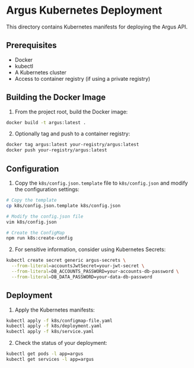 # Argus Kubernetes Deployment

This directory contains Kubernetes manifests for deploying the Argus API.

## Prerequisites

- Docker
- kubectl
- A Kubernetes cluster
- Access to container registry (if using a private registry)

## Building the Docker Image

1. From the project root, build the Docker image:

```bash
docker build -t argus:latest .
```

2. Optionally tag and push to a container registry:

```bash
docker tag argus:latest your-registry/argus:latest
docker push your-registry/argus:latest
```

## Configuration

1. Copy the `k8s/config.json.template` file to `k8s/config.json` and modify the
   configuration settings:

```bash
# Copy the template
cp k8s/config.json.template k8s/config.json

# Modify the config.json file
vim k8s/config.json

# Create the ConfigMap
npm run k8s:create-config
```

2. For sensitive information, consider using Kubernetes Secrets:

```bash
kubectl create secret generic argus-secrets \
  --from-literal=accountsJwtSecret=your-jwt-secret \
  --from-literal=DB_ACCOUNTS_PASSWORD=your-accounts-db-password \
  --from-literal=DB_DATA_PASSWORD=your-data-db-password
```

## Deployment

1. Apply the Kubernetes manifests:

```bash
kubectl apply -f k8s/configmap-file.yaml
kubectl apply -f k8s/deployment.yaml
kubectl apply -f k8s/service.yaml
```

2. Check the status of your deployment:

```bash
kubectl get pods -l app=argus
kubectl get services -l app=argus
```
